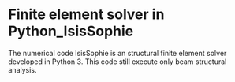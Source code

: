 # Finite element solver in Python_IsisSophie
 The numerical code IsisSophie is an structural finite element solver developed in Python 3. This code still execute only beam structural analysis.

